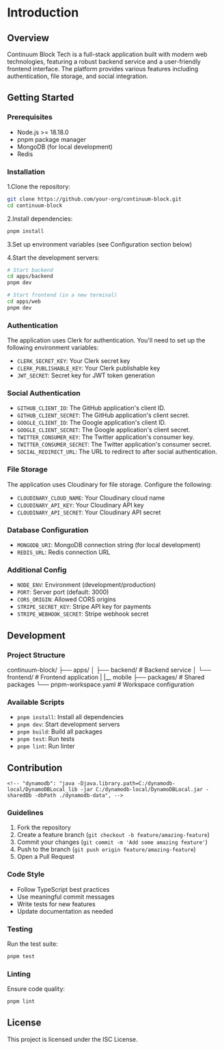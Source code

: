 # Introduction

## Overview

Continuum Block Tech is a full-stack application built with modern web technologies, featuring a robust backend service and a user-friendly frontend interface. The platform provides various features including authentication, file storage, and social integration.

## Getting Started

### Prerequisites

- Node.js >= 18.18.0
- pnpm package manager
- MongoDB (for local development)
- Redis

### Installation

1.Clone the repository:

```bash
git clone https://github.com/your-org/continuum-block.git
cd continuum-block
```

2.Install dependencies:

```bash
pnpm install
```

3.Set up environment variables (see Configuration section below)

4.Start the development servers:

```bash
# Start backend
cd apps/backend
pnpm dev

# Start frontend (in a new terminal)
cd apps/web
pnpm dev
```

### Authentication

The application uses Clerk for authentication. You'll need to set up the following environment variables:

- `CLERK_SECRET_KEY`: Your Clerk secret key
- `CLERK_PUBLISHABLE_KEY`: Your Clerk publishable key
- `JWT_SECRET`: Secret key for JWT token generation

### Social Authentication

- `GITHUB_CLIENT_ID`: The GitHub application's client ID.
- `GITHUB_CLIENT_SECRET`: The GitHub application's client secret.
- `GOOGLE_CLIENT_ID`: The Google application's client ID.
- `GOOGLE_CLIENT_SECRET`: The Google application's client secret.
- `TWITTER_CONSUMER_KEY`: The Twitter application's consumer key.
- `TWITTER_CONSUMER_SECRET`: The Twitter application's consumer secret.
- `SOCIAL_REDIRECT_URL`: The URL to redirect to after social authentication.

### File Storage

The application uses Cloudinary for file storage. Configure the following:

- `CLOUDINARY_CLOUD_NAME`: Your Cloudinary cloud name
- `CLOUDINARY_API_KEY`: Your Cloudinary API key
- `CLOUDINARY_API_SECRET`: Your Cloudinary API secret

### Database Configuration

- `MONGODB_URI`: MongoDB connection string (for local development)
- `REDIS_URL`: Redis connection URL

### Additional Config

- `NODE_ENV`: Environment (development/production)
- `PORT`: Server port (default: 3000)
- `CORS_ORIGIN`: Allowed CORS origins
- `STRIPE_SECRET_KEY`: Stripe API key for payments
- `STRIPE_WEBHOOK_SECRET`: Stripe webhook secret

## Development

### Project Structure

continuum-block/
├── apps/
│   ├── backend/         # Backend service
│   └── frontend/        # Frontend application
|   |__ mobile
├── packages/            # Shared packages
└── pnpm-workspace.yaml  # Workspace configuration

### Available Scripts

- `pnpm install`: Install all dependencies
- `pnpm dev`: Start development servers
- `pnpm build`: Build all packages
- `pnpm test`: Run tests
- `pnpm lint`: Run linter

## Contribution

    <!-- "dynamodb": "java -Djava.library.path=C:/dynamodb-local/DynamoDBLocal_lib -jar C:/dynamodb-local/DynamoDBLocal.jar -sharedDb -dbPath ./dynamodb-data", -->

### Guidelines

1. Fork the repository
2. Create a feature branch (`git checkout -b feature/amazing-feature`)
3. Commit your changes (`git commit -m 'Add some amazing feature'`)
4. Push to the branch (`git push origin feature/amazing-feature`)
5. Open a Pull Request

### Code Style

- Follow TypeScript best practices
- Use meaningful commit messages
- Write tests for new features
- Update documentation as needed

### Testing

Run the test suite:

```bash
pnpm test
```

### Linting

Ensure code quality:

```bash
pnpm lint
```

## License

This project is licensed under the ISC License.
